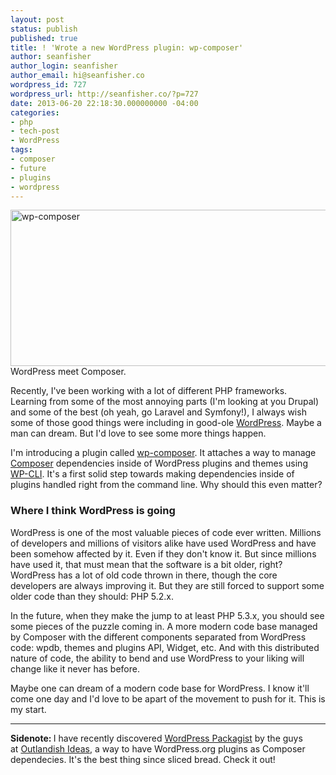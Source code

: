 ```yaml
---
layout: post
status: publish
published: true
title: ! 'Wrote a new WordPress plugin: wp-composer'
author: seanfisher
author_login: seanfisher
author_email: hi@seanfisher.co
wordpress_id: 727
wordpress_url: http://seanfisher.co/?p=727
date: 2013-06-20 22:18:30.000000000 -04:00
categories:
- php
- tech-post
- WordPress
tags:
- composer
- future
- plugins
- wordpress
---
```

<img class="size-full wp-image-728" alt="wp-composer" src="http://wp.seanfisher.co/wp-content/uploads/2013/06/banner-772x250-1.png" width="772" height="250" /> WordPress meet Composer.

Recently, I've been working with a lot of different PHP frameworks. Learning from some of the most annoying parts (I'm looking at you Drupal) and some of the best (oh yeah, go Laravel and Symfony!), I always wish some of those good things were including in good-ole&nbsp;<a href="http://wordpress.org/">WordPress</a>. Maybe a man can dream. But I'd love to see some more things happen.

I'm introducing a plugin called <a href="http://wordpress.org/plugins/composer/">wp-composer</a>. It attaches a way to manage <a href="http://getcomposer.org/">Composer</a> dependencies inside of WordPress plugins and themes using <a href="http://wp-cli.org/">WP-CLI</a>. It's a first solid step towards making dependencies inside of plugins handled right from the command line. Why should this even matter?
<h3>Where I think WordPress is going</h3>
WordPress is one of the most valuable pieces of code ever written. Millions of developers and millions of visitors alike have used WordPress and have been somehow affected by it. Even if they don't know it. But since millions have used it, that must mean that the software is a bit older, right? WordPress has a lot of old code thrown in there, though the core developers are always improving it. But they are still forced to support some older code than they should: PHP 5.2.x.

In the future, when they make the jump to at least PHP 5.3.x, you should see some pieces of the puzzle coming in. A more modern code base managed by Composer with the different components separated from WordPress code: wpdb, themes and plugins API, Widget, etc. And with this distributed nature of code, the ability to bend and use WordPress to your liking will change like it never has before.

Maybe one can dream of a modern code base for WordPress. I know it'll come one day and I'd love to be apart of the movement to push for it. This is my start.

<hr />

<strong>Sidenote:&nbsp;</strong>I have recently discovered <a href="http://wpackagist.org/" target="_blank">WordPress Packagist</a>&nbsp;by the guys at&nbsp;<a href="http://outlandishideas.co.uk/" target="_blank">Outlandish Ideas</a>, a way to have WordPress.org plugins as Composer dependecies. It's the best thing since sliced bread. Check it out!
